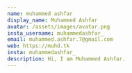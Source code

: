 ```yaml
---
name: muhammed ashfar
display_name: Muhammed Ashfar
avatar: /assets/images/avatar.png
insta_username: muhammedashfar_
email: muhammed.ashfar.7@gmail.com
web: https://muhd.tk
insta: muhammedashfar_
description: Hi, I am Muhammed Ashfar.
---
```

